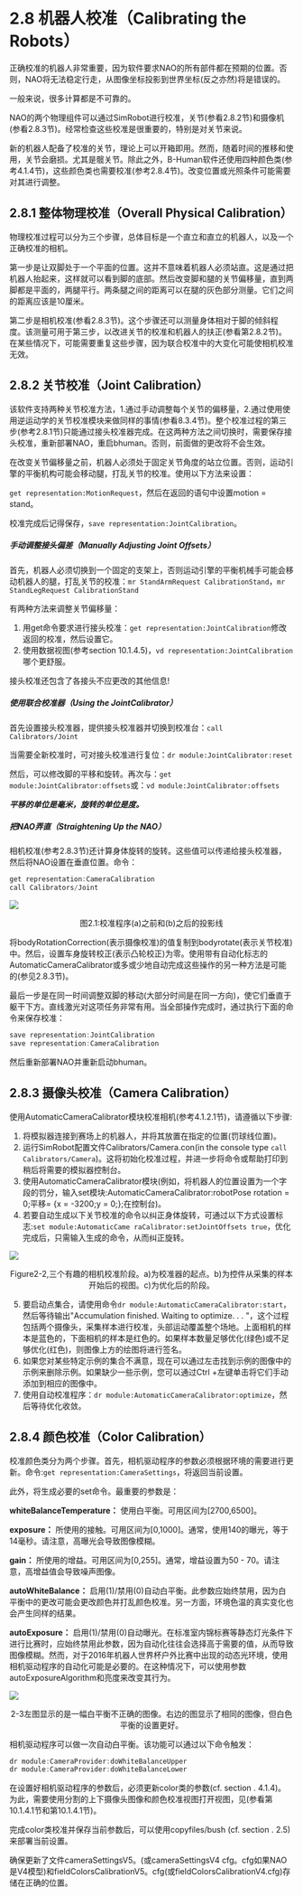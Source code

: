 # 2.8 机器人校准（Calibrating the Robots）

正确校准的机器人非常重要，因为软件要求NAO的所有部件都在预期的位置。否则，NAO将无法稳定行走，从图像坐标投影到世界坐标(反之亦然)将是错误的。

一般来说，很多计算都是不可靠的。

NAO的两个物理组件可以通过SimRobot进行校准，关节(参看2.8.2节)和摄像机(参看2.8.3节)。经常检查这些校准是很重要的，特别是对关节来说。

新的机器人配备了校准的关节，理论上可以开箱即用。然而，随着时间的推移和使用，关节会磨损。尤其是髋关节。除此之外，B-Human软件还使用四种颜色类(参考4.1.4节)，这些颜色类也需要校准(参考2.8.4节)。改变位置或光照条件可能需要对其进行调整。

## 2.8.1 整体物理校准（Overall Physical Calibration）

物理校准过程可以分为三个步骤，总体目标是一个直立和直立的机器人，以及一个正确校准的相机。

第一步是让双脚处于一个平面的位置。这并不意味着机器人必须站直。这是通过把机器人抬起来，这样就可以看到脚的底部。然后改变脚和腿的关节偏移量，直到两脚都是平面的，两腿平行。两条腿之间的距离可以在腿的灰色部分测量。它们之间的距离应该是10厘米。

第二步是相机校准(参看2.8.3节)。这个步骤还可以测量身体相对于脚的倾斜程度。该测量可用于第三步，以改进关节的校准和机器人的扶正(参看第2.8.2节)。在某些情况下，可能需要重复这些步骤，因为联合校准中的大变化可能使相机校准无效。

## 2.8.2 关节校准（Joint Calibration）

该软件支持两种关节校准方法，1.通过手动调整每个关节的偏移量，2.通过使用使用逆运动学的关节校准模块来做同样的事情(参看8.3.4节)。整个校准过程的第三步(参考2.8.1节)只能通过接头校准器完成。在这两种方法之间切换时，需要保存接头校准，重新部署NAO，重启bhuman。否则，前面做的更改将不会生效。

在改变关节偏移量之前，机器人必须处于固定关节角度的站立位置。否则，运动引擎的平衡机构可能会移动腿，打乱关节的校准。使用以下方法来设置：

`get representation:MotionRequest`，然后在返回的语句中设置motion = stand。

校准完成后记得保存，`save representation:JointCalibration`。

##### 手动调整接头偏差（Manually Adjusting Joint Offsets）

首先，机器人必须切换到一个固定的支架上，否则运动引擎的平衡机械手可能会移动机器人的腿，打乱关节的校准：`mr StandArmRequest CalibrationStand`，`mr StandLegRequest CalibrationStand`

有两种方法来调整关节偏移量：

1. 用get命令要求进行接头校准：`get representation:JointCalibration`修改返回的校准，然后设置它。
2. 使用数据视图(参考section 10.1.4.5)，`vd representation:JointCalibration`哪个更舒服。

接头校准还包含了各接头不应更改的其他信息!

##### 使用联合校准器（Using the JointCalibrator）

首先设置接头校准器，提供接头校准器并切换到校准台：`call Calibrators/Joint`

当需要全新校准时，可对接头校准进行复位：`dr module:JointCalibrator:reset`

然后，可以修改脚的平移和旋转。再次与：`get module:JointCalibrator:offsets`或：`vd module:JointCalibrator:offsets`

***平移的单位是毫米，旋转的单位是度。***

##### 把NAO弄直（Straightening Up the NAO）

相机校准(参考2.8.3节)还计算身体旋转的旋转。这些值可以传递给接头校准器，然后将NAO设置在垂直位置。命令：

```c
get representation:CameraCalibration 
call Calibrators/Joint
```

![](../img/Figure2-1.png)

<center>图2.1:校准程序(a)之前和(b)之后的投影线</center>

将bodyRotationCorrection(表示摄像校准)的值复制到bodyrotate(表示关节校准)中。然后，设置车身旋转校正(表示凸轮校正)为零。使用带有自动化标志的AutomaticCameraCalibrator或多或少地自动完成这些操作的另一种方法是可能的(参见2.8.3节)。

最后一步是在同一时间调整双脚的移动(大部分时间是在同一方向)，使它们垂直于躯干下方。直线激光对这项任务非常有用。当全部操作完成时，通过执行下面的命令来保存校准：

```c
save representation:JointCalibration 
save representation:CameraCalibration
```

然后重新部署NAO并重新启动bhuman。

## 2.8.3 摄像头校准（Camera Calibration）

使用AutomaticCameraCalibrator模块校准相机(参考4.1.2.1节)，请遵循以下步骤:

1. 将模拟器连接到赛场上的机器人，并将其放置在指定的位置(罚球线位置)。
2. 运行SimRobot配置文件Calibrators/Camera.con(in the console type `call
   Calibrators/Camera`)。这将初始化校准过程，并进一步将命令或帮助打印到稍后将需要的模拟器控制台。
3. 使用AutomaticCameraCalibrator模块(例如，将机器人的位置设置为一个字段的罚分，输入set模块:AutomaticCameraCalibrator:robotPose rotation = 0;平移= {x = -3200;y = 0;};在控制台)。
4. 若要自动生成以下关节校准的命令以纠正身体旋转，可通过以下方式设置标志:`set module:AutomaticCame
   raCalibrator:setJointOffsets true`，优化完成后，只需输入生成的命令，从而纠正旋转。

![](../img/Figure2-2.png)

<center>Figure2-2,三个有趣的相机校准阶段。a)为校准器的起点。b)为控件从采集的样本开始后的视图。c)为优化后的阶段。</center>

5. 要启动点集合，请使用命令`dr module:AutomaticCameraCalibrator:start`，然后等待输出"Accumulation finished. Waiting to optimize. . . "，这个过程包括两个摄像头，采集样本进行校准，头部运动覆盖整个场地。上面相机的样本是蓝色的，下面相机的样本是红色的。如果样本数量足够优化(绿色)或不足够优化(红色)，则图像上方的绘图将进行签名。
6. 如果您对某些特定示例的集合不满意，现在可以通过左击找到示例的图像中的示例来删除示例。如果缺少一些示例，您可以通过Ctrl +左键单击将它们手动添加到相应的图像中。
7. 使用自动校准程序：`dr module:AutomaticCameraCalibrator:optimize`，然后等待优化收敛。

## 2.8.4 颜色校准（Color Calibration）

校准颜色类分为两个步骤。首先，相机驱动程序的参数必须根据环境的需要进行更新。命令:`get representation:CameraSettings`，将返回当前设置。

此外，将生成必要的set命令。最重要的参数是：

**whiteBalanceTemperature：** 使用白平衡。可用区间为[2700,6500]。

**exposure：** 所使用的接触。可用区间为[0,1000]。通常，使用140的曝光，等于14毫秒。请注意，高曝光会导致图像模糊。

**gain：** 所使用的增益。可用区间为[0,255]。通常，增益设置为50 - 70。请注意，高增益值会导致噪声图像。

**autoWhiteBalance：** 启用(1)/禁用(0)自动白平衡。此参数应始终禁用，因为白平衡中的更改可能会更改颜色并打乱颜色校准。另一方面，环境色温的真实变化也会产生同样的结果。

**autoExposure：** 启用(1)/禁用(0)自动曝光。在标准室内锦标赛等静态灯光条件下进行比赛时，应始终禁用此参数，因为自动化往往会选择高于需要的值，从而导致图像模糊。然而，对于2016年机器人世界杯户外比赛中出现的动态光环境，使用相机驱动程序的自动化可能是必要的。在这种情况下，可以使用参数autoExposureAlgorithm和亮度来改变其行为。

![](../img/Figure2-3.png)

<center>2-3左图显示的是一幅白平衡不正确的图像。右边的图显示了相同的图像，但白色平衡的设置更好。</center>

相机驱动程序可以做一次自动白平衡。该功能可以通过以下命令触发：

```c
dr module:CameraProvider:doWhiteBalanceUpper 
dr module:CameraProvider:doWhiteBalanceLower
```

在设置好相机驱动程序的参数后，必须更新color类的参数(cf. section . 4.1.4)。为此，需要使用分割的上下摄像头图像和颜色校准视图打开视图，见(参看第10.1.4.1节和第10.1.4.1节)。

完成color类校准并保存当前参数后，可以使用copyfiles/bush (cf. section . 2.5)来部署当前设置。

确保更新了文件cameraSettingsV5。(或cameraSettingsV4 cfg。cfg如果NAO是V4模型)和fieldColorsCalibrationV5。cfg(或fieldColorsCalibrationV4.cfg)存储在正确的位置。